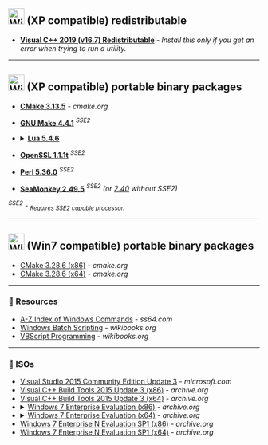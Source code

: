 <img width="32" alt="Windows XP logo" src="https://toppng.com/uploads/thumbnail/windows-logos-logo-no-background-11662285606lkrkkqs0wj.png"
/> (XP compatible) redistributable
----------------------------------

* [**Visual C++ 2019 (v16.7) Redistributable**](https://github.com/veganaize/WinBin/releases/download/perl5/VC_redist.x86_2019.v16.7.exe) - _Install this only if you get an error when trying to run a utility._

---


<img width="32" alt="Windows XP logo" src="https://toppng.com/uploads/thumbnail/windows-logos-logo-no-background-11662285606lkrkkqs0wj.png"
/> (XP compatible) portable binary packages
-------------------------------------------

* [**CMake 3.13.5**](https://cmake.org/files/v3.13/cmake-3.13.5-win32-x86.zip) - _cmake.org_
* [**GNU Make 4.4.1**](https://github.com/veganaize/WinBin/releases/download/make4/gnumake-4.4.1-windows-x86.zip) _<sup>SSE2</sup>_

* <details><summary><b><a href="https://github.com/veganaize/WinBin/releases/download/lua5/lua-5.4.6-win32.zip">Lua 5.4.6</a></b></summary>
  
        REM --- tdm-gcc 10.3.0 (32-bit) ---
        mingw32-make PLAT=mingw
    
        mkdir lua\doc lua\bin lua\include
        copy doc\*.* lua\doc\
        copy src\*.exe lua\bin\
        copy src\*.dll lua\bin\
        copy src\luaconf.h lua\include
        copy src\lua.h lua\include
        copy src\lualib.h lua\include
        copy src\lua.hpp lua\include
</details>

- [**OpenSSL 1.1.1t**](https://github.com/veganaize/WinBin/releases/download/openssl1/openssl-1.1.1t-windows-x86.zip) _<sup>SSE2</sup>_

- [**Perl 5.36.0**](https://github.com/veganaize/WinBin/releases/download/perl5/perl-5.36.0-windows-x86.zip) _<sup>SSE2</sup>_

- [**SeaMonkey 2.49.5**](https://archive.seamonkey-project.org/releases/2.49.5/win32/en-US/seamonkey-2.49.5.zip) _<sup>SSE2</sup> (or [2.40](https://archive.seamonkey-project.org/releases/2.40/win32/en-US/seamonkey-2.40.zip) without SSE2)_


_<sup>SSE2</sup> - <sub>Requires SSE2 capable processor.</sub>_

---


<img width="32" alt="Windows 7 logo" src="https://toppng.com/uploads/thumbnail/windows-logos-logo-png-download-11662285633k3ggyk3bou.png"
/> (Win7 compatible) portable binary packages
---------------------------------------------

* [CMake 3.28.6 (x86)](https://cmake.org/files/v3.28/cmake-3.28.6-windows-i386.zip) - _cmake.org_
* [CMake 3.28.6 (x64)](https://cmake.org/files/v3.28/cmake-3.28.6-windows-x86_64.zip) - _cmake.org_

---


### 📑 Resources

* [A-Z Index of Windows Commands](https://ss64.com/nt/) - _ss64.com_
* [Windows Batch Scripting](https://en.wikibooks.org/wiki/Windows_Batch_Scripting) - _wikibooks.org_
* [VBScript Programming](https://en.wikibooks.org/wiki/VBScript_Programming) - _wikibooks.org_

---


### 📀 ISOs

* [Visual Studio 2015 Community Edition Update 3](http://download.microsoft.com/download/b/e/d/bedddfc4-55f4-4748-90a8-ffe38a40e89f/vs2015.3.com_enu.iso) - _microsoft.com_
* [Visual C++ Build Tools 2015 Update 3 (x86)](https://archive.org/download/mu_visual_cpp_build_tools_2015_update_3_x86_dvd_779b35c8/mu_visual_cpp_build_tools_2015_update_3_x86_dvd_779b35c8.iso) - _archive.org_
* [Visual C++ Build Tools 2015 Update 3 (x64)](https://archive.org/download/mu_visual_cpp_build_tools_2015_update_3_x64_dvd_dfd9a39c/mu_visual_cpp_build_tools_2015_update_3_x64_dvd_dfd9a39c.iso) - _archive.org_
* <details><summary><a href="https://archive.org/download/windows-7-trial-iso/32bit/English/7600.16385.090713-1255_x86fre_enterprise_en-us_EVAL_Eval_Enterprise-GRMCENEVAL_EN_DVD.iso">Windows 7 Enterprise Evaluation (x86)</a> - <i>archive.org</i></summary>
    <a href="https://www.mydigitallife.net/windows-7-enterprise-trial-32-bit-and-64-bit-iso-official-download/">SHA1</a>: 971FC00183A52C152FE924A6B99FDEC011A871C2
  </details>
* <details><summary><a href="https://archive.org/download/windows-7-trial-iso/64bit/English/7600.16385.090713-1255_x64fre_enterprise_en-us_EVAL_Eval_Enterprise-GRMCENXEVAL_EN_DVD.iso">Windows 7 Enterprise Evaluation (x64)</a> - <i>archive.org</i></summary>
    <a href="https://www.mydigitallife.net/windows-7-enterprise-trial-32-bit-and-64-bit-iso-official-download/">SHA1</a>: 15DDABAFA72071A06D5213B486A02D5B55CB7070
  </details>
* [Windows 7 Enterprise N Evaluation SP1 (x86)](https://archive.org/download/Win7EntNEvalSP1/7601.17514.101119-1850_x86fre_enterprisen_en-us_EVAL_Eval_EnterpriseN-GRMCNENEVAL_EN_DVD.iso) - _archive.org_
* [Windows 7 Enterprise N Evaluation SP1 (x64)](https://archive.org/download/Win7EntNEvalSP1/7601.17514.101119-1850_x64fre_enterprisen_en-us_EVAL_Eval_EnterpriseN-GRMCNENXEVAL_EN_DVD.iso) - _archive.org_
